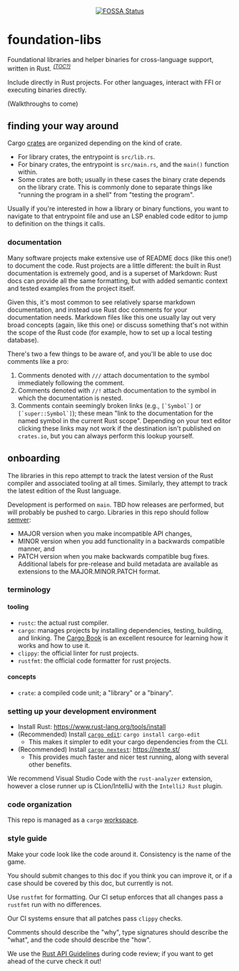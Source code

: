 <div align="center">

[![FOSSA Status](https://app.fossa.com/api/projects/custom%2B1%2Fgithub.com%2Ffossas%2Ffoundation-libs.svg?type=small)](https://app.fossa.com/projects/custom%2B1%2Fgithub.com%2Ffossas%2Ffoundation-libs?ref=badge_small)

</div>

# foundation-libs

Foundational libraries and helper binaries for cross-language support, written in Rust.
<sup>_[(TOC?)](https://github.blog/changelog/2021-04-13-table-of-contents-support-in-markdown-files/)_</sup>

Include directly in Rust projects.
For other languages, interact with FFI or executing binaries directly.

(Walkthroughs to come)

## finding your way around

Cargo [crates](terminology) are organized depending on the kind of crate.
- For library crates, the entrypoint is `src/lib.rs`.
- For binary crates, the entrypoint is `src/main.rs`, and the `main()` function within.
- Some crates are both; usually in these cases the binary crate depends on the library crate.
  This is commonly done to separate things like "running the program in a shell" from "testing the program".

Usually if you're interested in how a library or binary functions, you want to navigate
to that entrypoint file and use an LSP enabled code editor to jump to definition on the things it calls.

### documentation

Many software projects make extensive use of README docs (like this one!) to document the code.
Rust projects are a little different: the built in Rust documentation is extremely good, and is a superset of
Markdown: Rust docs can provide all the same formatting, but with added semantic context and tested examples
from the project itself.

Given this, it's most common to see relatively sparse markdown documentation, and instead use Rust
doc comments for your documentation needs. Markdown files like this one usually lay out very broad concepts
(again, like this one) or discuss something that's not within the scope of the Rust code (for example,
how to set up a local testing database).

There's two a few things to be aware of, and you'll be able to use doc comments like a pro:
1. Comments denoted with `///` attach documentation to the symbol immediately following the comment.
2. Comments denoted with `//!` attach documentation to the symbol in which the documentation is nested.
3. Comments contain seemingly broken links (e.g., ``[`Symbol`]`` or ``[`super::Symbol`]``);
   these mean "link to the documentation for the named symbol in the current Rust scope".
   Depending on your text editor clicking these links may not work if the destination isn't published
   on `crates.io`, but you can always perform this lookup yourself.

## onboarding

The libraries in this repo attempt to track the latest version of the Rust compiler and associated tooling at all times.
Similarly, they attempt to track the latest edition of the Rust language.

Development is performed on `main`. TBD how releases are performed, but will probably be pushed to cargo.
Libraries in this repo should follow [semver](https://semver.org/):
- MAJOR version when you make incompatible API changes,
- MINOR version when you add functionality in a backwards compatible manner, and
- PATCH version when you make backwards compatible bug fixes.
  Additional labels for pre-release and build metadata are available as extensions to the MAJOR.MINOR.PATCH format. 

### terminology

#### tooling

- `rustc`: the actual rust compiler.
- `cargo`: manages projects by installing dependencies, testing, building, and linking.
  The [Cargo Book](https://doc.rust-lang.org/cargo/index.html)
  is an excellent resource for learning how it works and how to use it.
- `clippy`: the official linter for rust projects.
- `rustfmt`: the official code formatter for rust projects.

#### concepts

- `crate`: a compiled code unit; a "library" or a "binary".

### setting up your development environment

- Install Rust: https://www.rust-lang.org/tools/install
- (Recommended) Install [`cargo edit`](https://lib.rs/crates/cargo-edit): `cargo install cargo-edit`
  - This makes it simpler to edit your cargo dependencies from the CLI.
- (Recommended) Install [`cargo nextest`](https://nexte.st/book/pre-built-binaries.html): https://nexte.st/
  - This provides much faster and nicer test running, along with several other benefits.

We recommend Visual Studio Code with the `rust-analyzer` extension,
however a close runner up is CLion/IntelliJ with the `IntelliJ Rust` plugin.

### code organization

This repo is managed as a `cargo` [workspace](https://doc.rust-lang.org/book/ch14-03-cargo-workspaces.html).

### style guide

Make your code look like the code around it. Consistency is the name of the game.

You should submit changes to this doc if you think you can improve it,
or if a case should be covered by this doc, but currently is not.

Use `rustfmt` for formatting.
Our CI setup enforces that all changes pass a `rustfmt` run with no differences.

Our CI systems ensure that all patches pass `clippy` checks.

Comments should describe the "why", type signatures should describe the "what", and the code should describe the "how".

We use the [Rust API Guidelines](https://rust-lang.github.io/api-guidelines/about.html)
during code review; if you want to get ahead of the curve check it out!
